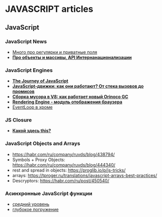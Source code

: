 # JAVASCRIPT articles

## JavaScript 

### JavaScript News
- [Много про регулярки и приватные поля](https://habr.com/ru/company/ruvds/blog/464129/)
- [**Про объекты и массивы, API Интернанационализации**](https://habr.com/ru/company/ruvds/blog/464131/)

### JavaScript Engines
- [**The Journey of JavaScript**](https://www.telerik.com/blogs/journey-of-javascript-downloading-scripts-to-execution-part-ii)
- [**JavaScript-движки: как они работают? От стека вызовов до промисов**](https://habr.com/ru/company/mailru/blog/452906/)
- [**Сборка мусора в V8: как работает новый Orinoco GC**](https://habr.com/ru/company/badoo/blog/454930/)
- [**Rendering Engine - модуль отображения браузера**](https://habr.com/ru/post/459814/)
- [EventLoop в хроме](https://habr.com/ru/post/461401/)


### JS Closure
- [**Какой здесь this?**](https://habr.com/ru/post/452192/)

### JavaScript Objects and Arrays
- https://habr.com/ru/company/ruvds/blog/438794/
- Symbols + Proxy Objects: https://habr.com/ru/company/ruvds/blog/444340/
- rest and spread in objects: https://proglib.io/p/js-tricks/
- arrays: https://tproger.ru/translations/javascript-arrays-best-practices/
- Descryptors: https://habr.com/ru/post/450540/

### Aсинхронные JavaScript функции
- [средний уровень](https://habr.com/ru/post/462355/)
- [глубокое погружение](https://proglib.io/p/js-async-await/)


